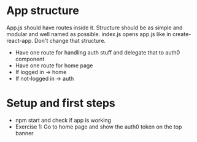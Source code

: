 
# App structure
App.js should have routes inside it. Structure should be as simple and modular and well named as possible.
index.js opens app.js like in create-react-app. Don't change that structure.

- Have one route for handling auth stuff and delegate that to auth0 component
- Have one route for home page
- If logged in -> home
- If not-logged in -> auth

# Setup and first steps
- npm start and check if app is working
- Exercise 1: Go to home page and show the auth0 token on the top banner

